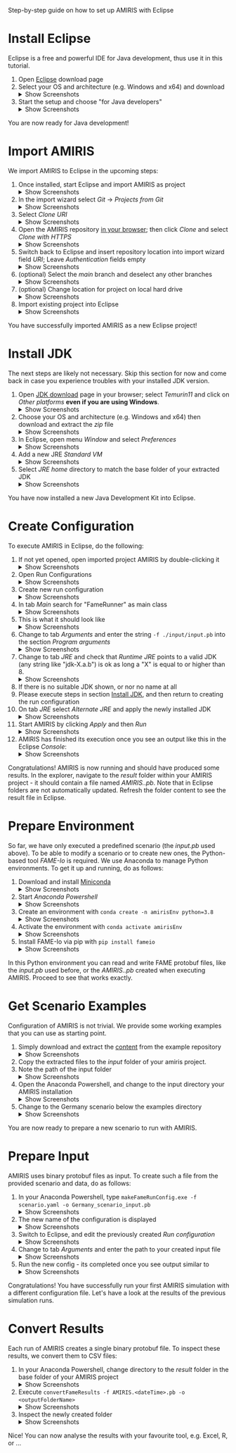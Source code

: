 Step-by-step guide on how to set up AMIRIS with Eclipse

# Install Eclipse

Eclipse is a free and powerful IDE for Java development, thus use it in this tutorial.

1. Open [Eclipse](https://www.eclipse.org/downloads) download page
2. Select your OS and architecture (e.g. Windows and x64) and download <details><summary>Show Screenshots</summary>![](../uploads/screenshots/Eclipse_Install_1.png) ![](../uploads/screenshots/Eclipse_Install_2.png)</details>
3. Start the setup and choose "for Java developers" <details><summary>Show Screenshots</summary>![](../uploads/screenshots/Eclipse_Install_3.png)</details>

You are now ready for Java development!

# Import AMIRIS

We import AMIRIS to Eclipse in the upcoming steps:

1. Once installed, start Eclipse and import AMIRIS as project <details><summary>Show Screenshots</summary>![](../uploads/screenshots/AMIRIS_Import_1.png)</details>
2. In the import wizard select *Git* &rarr; *Projects from Git* <details><summary>Show Screenshots</summary>![](../uploads/screenshots/AMIRIS_Import_2.png)</details>
3. Select *Clone URI* <details><summary>Show Screenshots</summary>![](../uploads/screenshots/AMIRIS_Import_3.png)</details>
4. Open the AMIRIS repository [in your browser](https://gitlab.com/dlr-ve/esy/amiris/amiris/); then click *Clone* and select *Clone with HTTPS* <details><summary>Show Screenshots</summary>![](../uploads/screenshots/AMIRIS_Import_4.png)</details>
5. Switch back to Eclipse and insert repository location into import wizard field *URI*; Leave *Authentication* fields empty <details><summary>Show Screenshots</summary>![](../uploads/screenshots/AMIRIS_Import_5.png)</details>
6. (optional) Select the *main* branch and deselect any other branches <details><summary>Show Screenshots</summary>![](../uploads/screenshots/AMIRIS_Import_6.png)</details>
7. (optional) Change location for project on local hard drive <details><summary>Show Screenshots</summary>![](../uploads/screenshots/AMIRIS_Import_7.png)</details>
8. Import existing project into Eclipse <details><summary>Show Screenshots</summary>![](../uploads/screenshots/AMIRIS_Import_8.png) ![](../uploads/screenshots/AMIRIS_Import_9.png)</details>

You have successfully imported AMIRIS as a new Eclipse project!

# Install JDK

The next steps are likely not necessary.
Skip this section for now and come back in case you experience troubles with your installed JDK version.

1. Open [JDK download](https://adoptium.net/?variant=openjdk11) page in your browser; select *Temurin11* and click on *Other platforms* **even if you are using Windows**.<details><summary>Show Screenshots</summary>![](../uploads/screenshots/Eclipse_JDK_1.png)</details>
2. Choose your OS and architecture (e.g. Windows and x64) then download and extract the *zip* file <details><summary>Show Screenshots</summary>![](../uploads/screenshots/Eclipse_JDK_2.png)</details>
3. In Eclipse, open menu *Window* and select *Preferences* <details><summary>Show Screenshots</summary>![](../uploads/screenshots/Eclipse_JDK_3.png)</details>
4. Add a new JRE *Standard VM* <details><summary>Show Screenshots</summary>![](../uploads/screenshots/Eclipse_JDK_4.png)</details>
5. Select *JRE home* directory to match the base folder of your extracted JDK <details><summary>Show Screenshots</summary>![](../uploads/screenshots/Eclipse_JDK_5.png)</details>

You have now installed a new Java Development Kit into Eclipse.

# Create Configuration

To execute AMIRIS in Eclipse, do the following:

1. If not yet opened, open imported project AMIRIS by double-clicking it <details><summary>Show Screenshots</summary>![](../uploads/screenshots/AMIRIS_Run_0.png)</details>
2. Open Run Configurations <details><summary>Show Screenshots</summary>![](../uploads/screenshots/AMIRIS_Run_1.png)</details>
3. Create new run configuration <details><summary>Show Screenshots</summary>![](../uploads/screenshots/AMIRIS_Run_2.png)</details>
4. In tab *Main* search for "FameRunner" as main class <details><summary>Show Screenshots</summary>![](../uploads/screenshots/AMIRIS_Run_3.png)</details>
5. This is what it should look like <details><summary>Show Screenshots</summary>![](../uploads/screenshots/AMIRIS_Run_4.png)</details>
6. Change to tab *Arguments* and enter the string `-f ./input/input.pb` into the section *Program arguments* <details><summary>Show Screenshots</summary>![](../uploads/screenshots/AMIRIS_Run_5.png)</details>
7. Change to tab *JRE* and check that *Runtime JRE* points to a valid JDK (any string like "jdk-X.a.b") is ok as long a "X" is equal to or higher than 8. <details><summary>Show Screenshots</summary>![](../uploads/screenshots/AMIRIS_Run_6.png)</details>
8. If there is no suitable JDK shown, or nor no name at all
  1. Please execute steps in section [Install JDK](#install-jdk), and then return to creating the run configuration
  2. On tab *JRE* select *Alternate JRE* and apply the newly installed JDK <details><summary>Show Screenshots</summary>![](../uploads/screenshots/AMIRIS_Run_7.png)</details>
9. Start AMIRIS by clicking *Apply* and then *Run* <details><summary>Show Screenshots</summary>![](../uploads/screenshots/AMIRIS_Run_8.png)</details>
10. AMIRIS has finished its execution once you see an output like this in the Eclipse *Console*: <details><summary>Show Screenshots</summary>![](../uploads/screenshots/AMIRIS_Run_9.png)</details>

Congratulations! AMIRIS is now running and should have produced some results.
In the explorer, navigate to the *result* folder within your AMIRIS project - it should contain a file named *AMIRIS.<Date>.pb*.
Note that in Eclipse folders are not automatically updated. Refresh the folder content to see the result file in Eclipse.

# Prepare Environment

So far, we have only executed a predefined scenario (the *input.pb* used above).
To be able to modify a scenario or to create new ones, the Python-based tool *FAME-Io* is required.
We use Anaconda to manage Python environments.
To get it up and running, do as follows:

1. Download and install [Miniconda](https://docs.conda.io/en/latest/miniconda.html) <details><summary>Show Screenshots</summary>![](../uploads/screenshots/Conda_Setup_1.png)</details>
2. Start *Anaconda Powershell* <details><summary>Show Screenshots</summary>![](../uploads/screenshots/Conda_Setup_2.png)</details>
3. Create an environment with `conda create -n amirisEnv python=3.8` <details><summary>Show Screenshots</summary>![](../uploads/screenshots/Conda_Setup_3.png)</details>
4. Activate the environment with `conda activate amirisEnv` <details><summary>Show Screenshots</summary>![](../uploads/screenshots/Conda_Setup_4.png)</details>
5. Install FAME-Io via pip with `pip install fameio` <details><summary>Show Screenshots</summary>![](../uploads/screenshots/Conda_Setup_5.png)</details>

In this Python environment you can read and write FAME protobuf files, like the *input.pb* used before, or the *AMIRIS.<Date>.pb* created when executing AMIRIS.
Proceed to see that works exactly.

# Get Scenario Examples

Configuration of AMIRIS is not trivial.
We provide some working examples that you can use as starting point.

1. Simply download and extract the [content](https://gitlab.com/dlr-ve/esy/amiris/examples/-/archive/main/examples-main.zip) from the example repository <details><summary>Show Screenshots</summary>![](../uploads/screenshots/Examples_Download_1.png)</details>
2. Copy the extracted files to the *input* folder of your amiris project.
3. Note the path of the input folder <details><summary>Show Screenshots</summary>![](../uploads/screenshots/Examples_Download_2.png)</details>
4. Open the Anaconda Powershell, and change to the input directory your AMIRIS installation <details><summary>Show Screenshots</summary>![](../uploads/screenshots/Examples_Download_3.png)</details>
5. Change to the Germany scenario below the examples directory <details><summary>Show Screenshots</summary>![](../uploads/screenshots/Examples_Download_4.png)</details>

You are now ready to prepare a new scenario to run with AMIRIS.

# Prepare Input

AMIRIS uses binary protobuf files as input.
To create such a file from the provided scenario and data, do as follows:

1. In your Anaconda Powershell, type `makeFameRunConfig.exe -f scenario.yaml -o Germany_scenario_input.pb` <details><summary>Show Screenshots</summary>![](../uploads/screenshots/AMIRIS_Input_1.png)</details>
2. The new name of the configuration is displayed <details><summary>Show Screenshots</summary>![](../uploads/screenshots/AMIRIS_Input_2.png)</details>
3. Switch to Eclipse, and edit the previously created *Run configuration* <details><summary>Show Screenshots</summary>![](../uploads/screenshots/AMIRIS_Run_4.png)</details>
4. Change to tab *Arguments* and enter the path to your created input file <details><summary>Show Screenshots</summary>![](../uploads/screenshots/AMIRIS_Input_3.png)</details>
5. Run the new config - its completed once you see output similar to <details><summary>Show Screenshots</summary>![](../uploads/screenshots/AMIRIS_Input_4.png)</details>

Congratulations! You have successfully run your first AMIRIS simulation with a different configuration file.
Let's have a look at the results of the previous simulation runs.

# Convert Results

Each run of AMIRIS creates a single binary protobuf file.
To inspect these results, we convert them to CSV files:

1. In your Anaconda Powershell, change directory to the *result* folder in the base folder of your AMIRIS project <details><summary>Show Screenshots</summary>![](../uploads/screenshots/AMIRIS_Result_1.png)</details>
2. Execute `convertFameResults -f AMIRIS.<dateTime>.pb -o <outputFolderName>` <details><summary>Show Screenshots</summary>![](../uploads/screenshots/AMIRIS_Result_2.png)</details>
3. Inspect the newly created folder <details><summary>Show Screenshots</summary>![](../uploads/screenshots/AMIRIS_Result_3.png)</details>

Nice! You can now analyse the results with your favourite tool, e.g. Excel, R, or ...